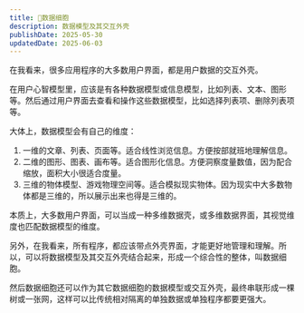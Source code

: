 ```yaml
---
title: 🪺数据细胞
description: 数据模型及其交互外壳
publishDate: 2025-05-30
updatedDate: 2025-06-03
---
```


在我看来，很多应用程序的大多数用户界面，都是用户数据的交互外壳。

在用户心智模型里，应该是有各种数据模型或信息模型，比如列表、文本、图形等。然后通过用户界面去查看和操作这些数据模型，比如选择列表项、删除列表项等。

大体上，数据模型会有自己的维度：

1. 一维的文章、列表、页面等。适合线性浏览信息。方便按部就班地理解信息。
2. 二维的图形、图表、画布等。适合图形化信息。方便洞察度量数值，因为配合缩放，面积大小很适合度量。
3. 三维的物体模型、游戏物理空间等。适合模拟现实物体。因为现实中大多数物体都是三维的，所以展示出来也得是三维的。

本质上，大多数用户界面，可以当成一种多维数据壳，或多维数据界面，其视觉维度也匹配数据模型的维度。

另外，在我看来，所有程序，都应该带点外壳界面，才能更好地管理和理解。所以，可以将数据模型及其交互外壳结合起来，形成一个综合性的整体，叫数据细胞。

然后数据细胞还可以作为其它数据细胞的数据模型或交互外壳，最终串联形成一棵树或一张网，这样可以比传统相对隔离的单独数据或单独程序都要更强大。
